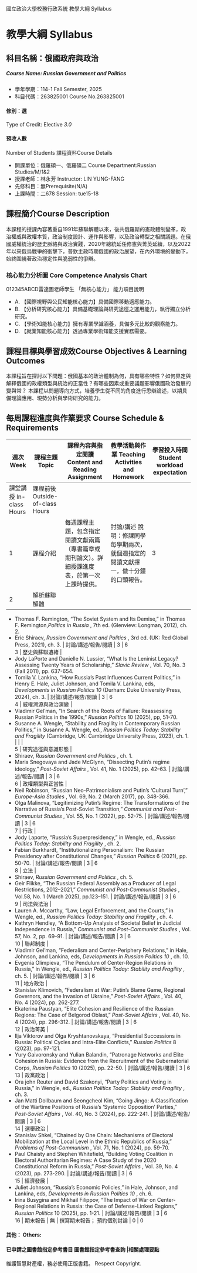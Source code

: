國立政治大學校務行政系統 教學大綱 Syllabus
# 教學大綱 Syllabus
##  科目名稱：俄國政府與政治
#####  Course Name: Russian Government and Politics
  * 學年學期：114-1 Fall Semester, 2025 
  * 科目代碼：263825001 Course No.263825001
#### 修別：選
Type of Credit: Elective 
_3.0_
#### 預收人數
Number of Students
課程資料Course Details
  * 開課單位：俄羅碩一、俄羅碩二 Course Department:Russian Studies/M/1&2 
  * 授課老師：林永芳 Instructor: LIN YUNG-FANG 
  * 先修科目：無Prerequisite(N/A)
  * 上課時間：二678 Session: tue15-18
##  課程簡介Course Description
本課程的授課內容著重自1991年蘇聯解體以來，後共俄羅斯的憲政體制變革，政治權威與政權本質，政治制度設計、運作與影響，以及政治轉型之相關議題。在俄國威權統治的歷史脈絡與政治實踐，2020年總統延任修憲與菁英延續，以及2022年以來俄烏戰爭的衝擊下，普欽主政時期俄國的政治展望，在內外環境的變動下，始終圍繞著政治穩定性與脆弱性的爭辯。
###  核心能力分析圖 Core Competence Analysis Chart
012345ABCD雷達圖老師學生
「無核心能力」 
能力項目說明
  * A. 【國際視野與公民知能核心能力】具備國際移動適應能力。
  * B. 【分析研究核心能力】具備基礎理論與研究途徑之運用能力，執行獨立分析研究。
  * C. 【學術知能核心能力】擁有專業學識涵養，具備多元比較的觀察能力。
  * D. 【就業知能核心能力】透過專業學術知能支援實務需要。
##  課程目標與學習成效Course Objectives & Learning Outcomes 
本課程旨在探討以下問題：俄國基本的政治體制為何，具有哪些特性？如何界定與解釋俄國的政權類型與統治的正當性？有哪些因素或重要議題影響俄國政治發展的變與常？
本課程以問題導向方式，培養學生從不同的角度進行思辯論述，以期具備理論應用、現勢分析與學術研究的能力。
##  每周課程進度與作業要求 Course Schedule & Requirements
|  週次 Week |  課程主題 Topic |  課程內容與指定閱讀 Content and Reading Assignment |  教學活動與作業 Teaching Activities and Homework |  學習投入時間 Student workload expectation  
---|---|---|---|---  
課堂講授 In-class Hours |  課程前後 Outside-of-class Hours  
1 |  課程介紹 |  每週課程主題，包含指定閱讀文獻兩篇（專書篇章或期刊論文）。詳細授課進度表，於第一次上課時提供。 |  討論/講述 說明：修課同學每學期兩次，就個週指定的閱讀文獻擇一，做十分鐘的口頭報告。 |  3 |  0  
2 |  解析蘇聯解體 | 
  * Thomas F. Remington, “The Soviet System and Its Demise,” in Thomas F. Remington,_Politics in Russia_ , 7th ed. (Glenview: Longman, 2012), ch. 2.
  * Eric Shiraev, _Russian Government and Politics_ , 3rd ed. (UK: Red Global Press, 2021), ch. 3.
|  討論/講述/報告/閱讀 |  3 |  6  
3 |  歷史與蘇聯遺緒 | 
  * Jody LaPorte and Danielle N. Lussier, “What Is the Leninist Legacy? Assessing Twenty Years of Scholarship,” _Slavic Review_ , Vol. 70, No. 3 (Fall 2011), pp. 637-654.
  * Tomila V. Lankina, “How Russia’s Past Influences Current Politics,” in Henry E. Hale, Juliet Johnson, and Tomila V. Lankina, eds, _Developments in Russian Politics 10_ (Durham: Duke University Press, 2024), ch. 3. 
|  討論/講述/報告/閱讀 |  3 |  6  
4 |  威權溯源與政治演變 | 
  * Vladimir Gel’man, “In Search of the Roots of Failure: Reassessing Russian Politics in the 1990s,” _Russian Politics_ 10 (2025), pp, 51-70.
  * Susanne A. Wengle, “Stability and Fragility in Contemporary Russian Politics,” in Susanne A. Wengle, ed., _Russian Politics Today: Stability and Fragility_ (Cambridge, UK: Cambridge University Press, 2023), ch. 1. 
|  |  |   
5 |  研究途徑與意識形態 | 
  * Shiraev, _Russian Government and Politics_ , ch. 1.
  * Maria Snegovaya and Jade McGlynn, “Dissecting Putin’s regime ideology,” _Post-Soviet Affairs_ , Vol. 41, No. 1 (2025), pp. 42–63.
|  討論/講述/報告/閱讀 |  3 |  6  
6 |  政權類型與正當性 | 
  * Neil Robinson, “Russian Neo-Patrimonialism and Putin’s ‘Cultural Turn’,” _Europe-Asia Studies_ , Vol. 69, No. 2 (March 2017), pp. 348-366.
  * Olga Malinova, “Legitimizing Putin’s Regime: The Transformations of the Narrative of Russia’s Post-Soviet Transition,” _Communist and Post-Communist Studies_ , Vol. 55, No. 1 (2022), pp. 52-75.
|  討論/講述/報告/閱讀 |  3 |  6  
7 |  行政 | 
  * Jody Laporte, “Russia’s Superpresidency,” in Wengle, ed., _Russian Politics Today: Stability and Fragility_ , ch. 2. 
  * Fabian Burkhardt, “Institutionalizing Personalism: The Russian Presidency after Constitutional Changes,” _Russian Politics_ 6 (2021), pp. 50-70. 
|  討論/講述/報告/閱讀 |  3 |  6  
8 |  立法 | 
  * Shiraev, _Russian Government and Politics_ , ch. 5.
  * Geir Flikke, “The Russian Federal Assembly as a Producer of Legal Restrictions, 2012–2021,” _Communist and Post-Communist Studies_ , Vol.58, No. 1 (March 2025), pp.123–151.
|  討論/講述/報告/閱讀 |  3 |  6  
9 |  司法與法治 | 
  * Lauren A. Mccarthy, “Law, Legal Enforcement, and the Courts,” in Wengle, ed., _Russian Politics Today: Stability and Fragility_ , ch. 4.
  * Kathryn Hendley, “A Bottom-Up Analysis of Societal Belief in Judicial Independence in Russia,” _Communist and Post-Communist Studies_ , Vol. 57, No. 2, pp. 69–91.
|  討論/講述/報告/閱讀 |  3 |  6  
10 |  聯邦制度 | 
  * Vladimir Gel’man, “Federalism and Center-Periphery Relations,” in Hale, Johnson, and Lankina, eds, _Developments in Russian Politics 10_ , ch. 10. 
  * Evgenia Olimpieva, “The Pendulum of Center-Region Relations in Russia,” in Wengle, ed., _Russian Politics Today: Stability and Fragility_ , ch. 5.
|  討論/講述/報告/閱讀 |  3 |  6  
11 |  地方政治 | 
  * Stanislav Klimovich, “Federalism at War: Putin’s Blame Game, Regional Governors, and the Invasion of Ukraine,” _Post-Soviet Affairs_ , Vol. 40, No. 4 (2024), pp. 262-277. 
  * Ekaterina Paustyan, “Elite Cohesion and Resilience of the Russian Regions: The Case of Belgorod Oblast,” _Post-Soviet Affairs_ , Vol. 40, No. 4 (2024), pp. 296-312.
|  討論/講述/報告/閱讀 |  3 |  6  
12 |  政治菁英 | 
  * Ilja Viktorov and Olga Kryshtanovskaya, “Presidential Successions in Russia: Political Cycles and Intra-Elite Conflicts,” _Russian Politics_ 8 (2023), pp. 97-121.
  * Yury Gaivoronsky and Yulian Balandin, “Patronage Networks and Elite Cohesion in Russia: Evidence from the Recruitment of the Gubernatorial Corps, _Russian Politics_ 10 (2025), pp. 22-50.
|  討論/講述/報告/閱讀 |  3 |  6  
13 |  政黨政治 | 
  * Ora john Reuter and David Szakonyi, “Party Politics and Voting in Russia,” in Wengle, ed., _Russian Politics Today: Stability and Fragility_ , ch. 3.
  * Jan Matti Dollbaum and Seongcheol Kim, “Going Jingo: A Classification of the Wartime Positions of Russia’s ‘Systemic Opposition’ Parties,” _Post-Soviet Affairs_ , Vol. 40, No. 3 (2024), pp. 222-241.
|  討論/講述/報告/閱讀 |  3 |  6  
14 |  選舉政治 | 
  * Stanislav Shkel, “Chained by One Chain: Mechanisms of Electoral Mobilization at the Local Level in the Ethnic Republics of Russia,” _Problems of Post-Communism_ , Vol. 71, No. 1 (2024), pp. 59-70.
  * Paul Chaisty and Stephen Whitefield, “Building Voting Coalition in Electoral Authoritarian Regimes: A Case Study of the 2020 Constitutional Reform in Russia,” _Post-Soviet Affairs_ , Vol. 39, No. 4 (2023), pp. 273-290. 
|  討論/講述/報告/閱讀 |  3 |  6  
15 |  經濟發展 | 
  * Juliet Johnson, “Russia’s Economic Policies,” in Hale, Johnson, and Lankina, eds, _Developments in Russian Politics 10_ , ch. 6.
  * Irina Busygina and Mikhail Filippov, “The Impact of War on Center-Regional Relations in Russia: the Case of Defense-Linked Regions,” _Russian Politics_ 10 (2025), pp. 1-21.
|  討論/講述/報告/閱讀 |  3 |  6  
16 |  期末報告 |  無 |  撰寫期末報告； 預約個別討論 |  0 |  0  
####  其他： Others:
####  已申請之圖書館指定參考書目  圖書館指定參考書查詢 |相關處理要點
維護智慧財產權，務必使用正版書籍。 Respect Copyright.